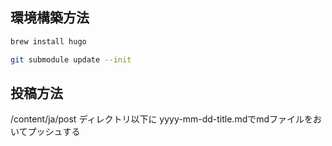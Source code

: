 ## 環境構築方法
```sh
brew install hugo
```
```sh
git submodule update --init
```

## 投稿方法
/content/ja/post
ディレクトリ以下に
yyyy-mm-dd-title.mdでmdファイルをおいてプッシュする

